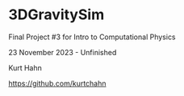 # 3DGravitySim
Final Project #3 for Intro to Computational Physics

23 November 2023 - Unfinished

Kurt Hahn

https://github.com/kurtchahn
